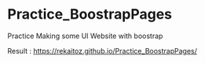 # Practice_BoostrapPages

Practice Making some UI Website with boostrap

Result :
https://rekaitoz.github.io/Practice_BoostrapPages/
